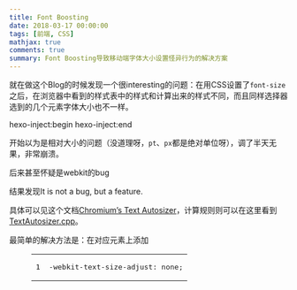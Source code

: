 ```yaml
---
title: Font Boosting
date: 2018-03-17 00:00:00
tags: [前端, CSS]
mathjax: true
comments: true
summary: Font Boosting导致移动端字体大小设置怪异行为的解决方案
---
```

<p>就在做这个Blog的时候发现一个很interesting的问题：在用CSS设置了<code>font-size</code>之后，在浏览器中看到的样式表中的样式和计算出来的样式不同，而且同样选择器选到的几个元素字体大小也不一样。</p>
 hexo-inject:begin  hexo-inject:end <p>开始以为是相对大小的问题（没道理呀，<code>pt</code>、<code>px</code>都是绝对单位呀），调了半天无果，非常崩溃。</p>
<p>后来甚至怀疑是webkit的bug</p>
<p>结果发现It is not a bug, but a feature.</p>
<p>具体可以见这个文档<a href="https://docs.google.com/document/d/1PPcEwAhXJJ1TQShor29KWB17KJJq7UJOM34oHwYP3Zg/edit" rel="noopener" target="_blank">Chromium’s Text Autosizer</a>，计算规则则可以在这里看到<a href="https://cs.chromium.org/chromium/src/third_party/WebKit/Source/core/layout/TextAutosizer.cpp" rel="noopener" target="_blank">TextAutosizer.cpp</a>。</p>
<p>最简单的解决方法是：在对应元素上添加</p>
<figure class="highlight css"><table><tr><td class="gutter"><pre><span class="line">1</span><br/></pre></td><td class="code"><pre><span class="line"><span class="selector-tag">-webkit-text-size-adjust</span>: <span class="selector-tag">none</span>;</span><br/></pre></td></tr></table></figure>

